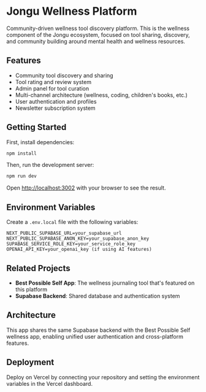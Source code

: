 # Jongu Wellness Platform

Community-driven wellness tool discovery platform. This is the wellness component of the Jongu ecosystem, focused on tool sharing, discovery, and community building around mental health and wellness resources.

## Features

- Community tool discovery and sharing
- Tool rating and review system
- Admin panel for tool curation
- Multi-channel architecture (wellness, coding, children's books, etc.)
- User authentication and profiles
- Newsletter subscription system

## Getting Started

First, install dependencies:

```bash
npm install
```

Then, run the development server:

```bash
npm run dev
```

Open [http://localhost:3002](http://localhost:3002) with your browser to see the result.

## Environment Variables

Create a `.env.local` file with the following variables:

```
NEXT_PUBLIC_SUPABASE_URL=your_supabase_url
NEXT_PUBLIC_SUPABASE_ANON_KEY=your_supabase_anon_key
SUPABASE_SERVICE_ROLE_KEY=your_service_role_key
OPENAI_API_KEY=your_openai_key (if using AI features)
```

## Related Projects

- **Best Possible Self App**: The wellness journaling tool that's featured on this platform
- **Supabase Backend**: Shared database and authentication system

## Architecture

This app shares the same Supabase backend with the Best Possible Self wellness app, enabling unified user authentication and cross-platform features.

## Deployment

Deploy on Vercel by connecting your repository and setting the environment variables in the Vercel dashboard.